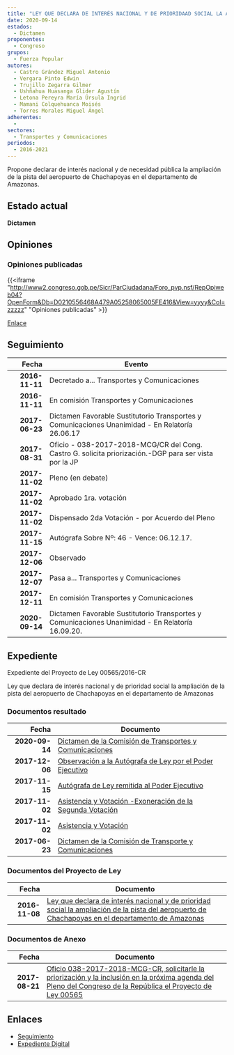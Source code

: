 ```yaml
---
title: "LEY QUE DECLARA DE INTERÉS NACIONAL Y DE PRIORIDAAD SOCIAL LA AMPLIACIÓN DE LA PISTA DEL AEROPUERTO DE CHACHAPOYAS EN EL DEPARTAMENTO DE AMAZONAS."
date: 2020-09-14
estados: 
  - Dictamen
proponentes: 
  - Congreso
grupos: 
  - Fuerza Popular
autores: 
  - Castro Grández Miguel Antonio
  - Vergara Pinto Edwin
  - Trujillo Zegarra Gilmer
  - Ushñahua Huasanga Glider Agustín
  - Letona Pereyra María Úrsula Ingrid
  - Mamani Colquehuanca Moisés
  - Torres Morales Miguel Ángel
adherentes: 
  - 
sectores: 
  - Transportes y Comunicaciones
periodos: 
  - 2016-2021
---
```


Propone declarar de interés nacional y de necesidad pública la ampliación de la pista del aeropuerto de Chachapoyas en el departamento de Amazonas.


## Estado actual

**Dictamen**

## Opiniones

### Opiniones publicadas

{{<iframe "http://www2.congreso.gob.pe/Sicr/ParCiudadana/Foro_pvp.nsf/RepOpiweb04?OpenForm&Db=D0210556468A479A05258065005FE416&View=yyyy&Col=zzzzz" "Opiniones publicadas" >}}

[Enlace](http://www2.congreso.gob.pe/Sicr/ParCiudadana/Foro_pvp.nsf/RepOpiweb04?OpenForm&Db=D0210556468A479A05258065005FE416&View=yyyy&Col=zzzzz)

## Seguimiento

| Fecha | Evento |
|------:|--------|
| **2016-11-11** | Decretado a... Transportes y Comunicaciones|
| **2016-11-11** | En comisión Transportes y Comunicaciones|
| **2017-06-23** | Dictamen Favorable Sustitutorio Transportes y Comunicaciones Unanimidad - En Relatoría 26.06.17|
| **2017-08-31** | Oficio - 038-2017-2018-MCG/CR del Cong. Castro G. solicita priorización.-DGP para ser vista por la JP|
| **2017-11-02** | Pleno (en debate)|
| **2017-11-02** | Aprobado 1ra. votación|
| **2017-11-02** | Dispensado 2da Votación - por Acuerdo del Pleno|
| **2017-11-15** | Autógrafa Sobre Nº: 46 - Vence: 06.12.17.|
| **2017-12-06** | Observado|
| **2017-12-07** | Pasa a... Transportes y Comunicaciones|
| **2017-12-11** | En comisión Transportes y Comunicaciones|
| **2020-09-14** | Dictamen Favorable Sustitutorio Transportes y Comunicaciones Unanimidad - En Relatoría 16.09.20.|


## Expediente

Expediente del Proyecto de Ley 00565/2016-CR

Ley que declara de interés nacional y de prioridad social la ampliación de la pista del aeropuerto de Chachapoyas en el departamento de Amazonas


### Documentos resultado

| Fecha | Documento |
|------:|--------|
| **2020-09-14** | [Dictamen de la Comisión de Transportes y Comunicaciones](http://www.leyes.congreso.gob.pe/Documentos/2016_2021/Dictamenes/Proyectos_de_Ley/00565DC23MAY-20200914.pdf) |
| **2017-12-06** | [Observación a la Autógrafa de Ley por el Poder Ejecutivo](http://www.leyes.congreso.gob.pe/Documentos/2016_2021/Observacion_a_la_Autografa/OBAU0056520171206.pdf) |
| **2017-11-15** | [Autógrafa de Ley remitida al Poder Ejecutivo](http://www.leyes.congreso.gob.pe/Documentos/2016_2021/Autografas/Ley_y_de_Resolucion_Legislativa/AU0056520171115.pdf) |
| **2017-11-02** | [Asistencia y Votación -Exoneración de la Segunda Votación](http://www.leyes.congreso.gob.pe/Documentos/2016_2021/Asistencia_y_Votacion/Proyectos_de_Ley/Exoneracion_de_Segunda_Votacion/ESV0056520171102.pdf) |
| **2017-11-02** | [Asistencia y Votación](http://www.leyes.congreso.gob.pe/Documentos/2016_2021/Asistencia_y_Votacion/Proyectos_de_Ley/AV0056520171102.pdf) |
| **2017-06-23** | [Dictamen de la Comisión de Transporte y Comunicaciones](http://www.leyes.congreso.gob.pe/Documentos/2016_2021/Dictamenes/Proyectos_de_Ley/00565DC23MAY20170623.pdf) |

### Documentos del Proyecto de Ley

| Fecha | Documento |
|------:|--------|
| **2016-11-08** | [Ley que declara de interés nacional y de prioridad social la ampliación de la pista del aeropuerto de Chachapoyas en el departamento de Amazonas](http://www.leyes.congreso.gob.pe/Documentos/2016_2021/Proyectos_de_Ley_y_de_Resoluciones_Legislativas/PL0056420161108.pdf) |

### Documentos de Anexo

| Fecha | Documento |
|------:|--------|
| **2017-08-21** | [Oficio 038-2017-2018-MCG-CR, solicitarle la priorización y la inclusión en la próxima agenda del Pleno del Congreso de la República el Proyecto de Ley 00565](http://www.leyes.congreso.gob.pe/Documentos/2016_2021/Oficios/Congresistas/OFICIO-038-2017-2018-MCG-CR.pdf) |

## Enlaces 

- [Seguimiento](http://www2.congreso.gob.pe/Sicr/TraDocEstProc/CLProLey2016.nsf/f7fff46988ca05b1052578e100829cc7/86c1b6a1944012c6052580650064a3ff?OpenDocument)
- [Expediente Digital](http://www2.congreso.gob.pehttp://www2.congreso.gob.pe/Sicr/TraDocEstProc/CLProLey2016.nsf/f7fff46988ca05b1052578e100829cc7/86c1b6a1944012c6052580650064a3ff?OpenDocument&Click=05257FB7005EB655.eb71d0cf91d8294e05256cdf006b5706/$Body/0.1C6C)
